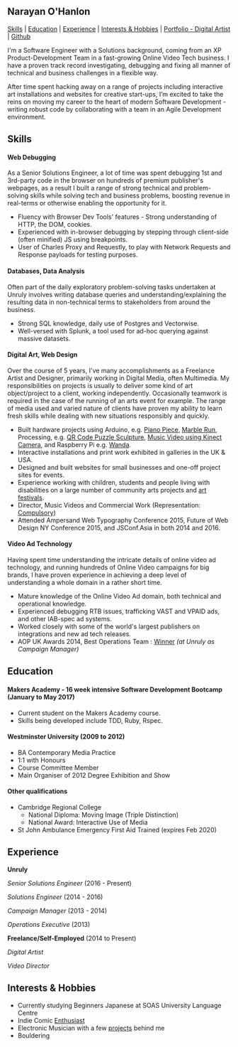 ## Narayan O'Hanlon

[Skills](#skills) | [Education](#education) | [Experience](#experience) | [Interests & Hobbies](#interests--hobbies) | [Portfolio - Digital Artist](http://nryn.co.uk) | [Github](https://github.com/nryn)

I'm a Software Engineer with a Solutions background, coming from an XP Product-Development Team in a fast-growing Online Video Tech business.
I have a proven track record investigating, debugging and fixing all manner of technical and business challenges in a flexible way.

After time spent hacking away on a range of projects including interactive art installations and websites for creative start-ups, I’m excited to take the reins on moving my career to the heart of modern Software Development - writing robust code by collaborating with a team in an Agile Development environment.

## Skills

#### Web Debugging

As a Senior Solutions Engineer, a lot of time was spent debugging 1st and 3rd-party code in the browser on hundreds of premium publisher's webpages, as a result I built a range of strong technical and problem-solving skills while solving tech and business problems, boosting revenue in real-terms or otherwise enabling the opportunity for it.

- Fluency with Browser Dev Tools' features - Strong understanding of HTTP, the DOM, cookies.
- Experienced with in-browser debugging by stepping through client-side (often minified) JS using breakpoints.
- User of Charles Proxy and Requestly, to play with Network Requests and Response payloads for testing purposes.

#### Databases, Data Analysis

Often part of the daily exploratory problem-solving tasks undertaken at Unruly involves writing database queries and understanding/explaining the resulting data in non-technical terms to stakeholders from around the business.

- Strong SQL knowledge, daily use of Postgres and Vectorwise.
- Well-versed with Splunk, a tool used for ad-hoc querying against massive datasets.

#### Digital Art, Web Design

Over the course of 5 years, I've many accomplishments as a Freelance Artist and Designer, primarily working in Digital Media, often Multimedia. My responsibilities on projects is usually to deliver some kind of art object/project to a client, working independently. Occasionally teamwork is required in the case of the running of an arts event for example. The range of media used and varied nature of clients have proven my ability to learn fresh skills while dealing with new situations responsibly and quickly.

- Built hardware projects using Arduino, e.g. [Piano Piece](http://nryn.co.uk/post/2527757364/piano-arduino-open-source-hardware-timelapse), [Marble Run](http://nryn.co.uk/post/15025651801/fun-installation-in-the-bathroom-at-the-comfort), Processing, e.g. [QR Code Puzzle Sculpture](http://nryn.co.uk/post/15025655567/interactive-puzzle-in-which-participants-can-use), [Music Video using Kinect Camera](http://nryn.co.uk/post/80361137121/stills-from-my-video-for-peh-per-ghosts-track), and Raspberry Pi e.g. [Wanda](http://nryn.co.uk/post/142115604762/wanda-an-interactive-installation-by-myself-and).
- Interactive installations and print work exhibited in galleries in the UK & USA.
- Designed and built websites for small businesses and one-off project sites for events.
- Experience working with children, students and people living with disabilities on a large number of community arts projects and [art festivals](http://www.elcaf.co.uk).
- Director, Music Videos and Commercial Work (Representation: [Compulsory](http://compulsoryviewing.co.uk))
- Attended Ampersand Web Typography Conference 2015, Future of Web Design NY Conference 2015, and JSConf.Asia in both 2014 and 2016.

#### Video Ad Technology

Having spent time understanding the intricate details of online video ad technology, and running hundreds of Online Video campaigns for big brands, I have proven experience in achieving a deep level of understanding a whole domain in a rather short time.

- Mature knowledge of the Online Video Ad domain, both technical and operational knowledge.
- Experienced debugging RTB issues, trafficking VAST and VPAID ads, and other IAB-spec ad systems.
- Worked closely with some of the world's largest publishers on integrations and new ad tech releases.
- AOP UK Awards 2014, Best Operations Team : [Winner](https://unruly.co/blog/article/2014/07/04/unruly-wins-best-digital-advertising-operations-team-aop-awards/) *(at Unruly as Campaign Manager)*

## Education

#### Makers Academy - 16 week intensive Software Development Bootcamp (January to May 2017)

- Current student on the Makers Academy course.
- Skills being developed include TDD, Ruby, Rspec.

#### Westminster University (2009 to 2012)

- BA Contemporary Media Practice
- 1:1 with Honours
- Course Committee Member
- Main Organiser of 2012 Degree Exhibition and Show

#### Other qualifications

- Cambridge Regional College
  - National Diploma: Moving Image (Triple Distinction)
  - National Award: Interactive Use of Media
- St John Ambulance Emergency First Aid Trained (expires Feb 2020)

## Experience

**Unruly**

*Senior Solutions Engineer*  (2016 - Present)

*Solutions Engineer*  (2014 - 2016)

*Campaign Manager* (2013 - 2014)

*Operations Executive*  (2013)

**Freelance/Self-Employed** (2014 to Present)   

*Digital Artist*

*Video Director*

## Interests & Hobbies

- Currently studying Beginners Japanese at SOAS University Language Centre
- Indie Comic [Enthusiast](http://nryn.co.uk/post/46812277027/blackleg-graphic-short-story-a5-20-pages)
- Electronic Musician with a few [projects](http://google.co.uk/search?q=real+life+charm) behind me
- Bouldering
